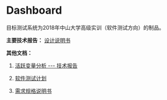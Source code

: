 # Dashboard

目标测试系统为2018年中山大学高级实训（软件测试方向）的制品。

**主要技术报告：**
[设计说明书](./docs/设计说明书.md)

**其他文档：**
1. [活跃变量分析 --- 技术报告](./docs/活跃变量分析%20—%20技术报告.md)

2. [软件测试计划](./docs/软件测试计划.md)

3. [需求规格说明书](./docs/需求规格说明书.md)
